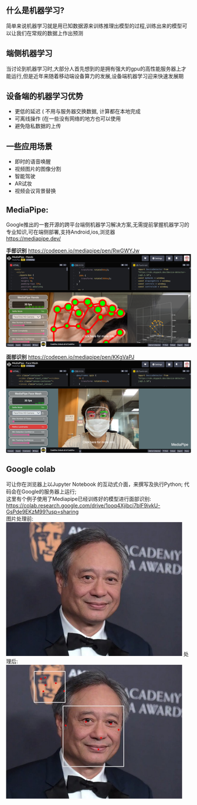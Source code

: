 ## 什么是机器学习?
简单来说机器学习就是用已知数据源来训练推理出模型的过程,训练出来的模型可以让我们在常规的数据上作出预测

## 端侧机器学习
当讨论到机器学习时,大部分人首先想到的是拥有强大的gpu的高性能服务器上才能运行,但是近年来随着移动端设备算力的发展,设备端机器学习迎来快速发展期

## 设备端的机器学习优势
- 更低的延迟 ( 不用与服务器交换数据, 计算都在本地完成
- 可离线操作 (在一些没有网络的地方也可以使用
- 避免隐私数据的上传 

## 一些应用场景
- 即时的语音唤醒
- 视频图片的图像分割
- 智能驾驶
- AR试妆
- 视频会议背景替换

## MediaPipe:
Google推出的一套开源的跨平台端侧机器学习解决方案,无需提前掌握机器学习的专业知识,可在端侧部署,支持Android,ios,浏览器<br>
https://mediapipe.dev/<br>

**手部识别**
https://codepen.io/mediapipe/pen/RwGWYJw
![alt LCP](./images/2022-robot-01.png)

**面部识别**
https://codepen.io/mediapipe/pen/KKgVaPJ
![alt LCP](./images/2022-robot-02.png)

## Google colab
可让你在浏览器上以Jupyter Notebook 的互动式介面，来撰写及执行Python; 代码会在Google的服务器上运行;<br>
这里有个例子使用了Mediapipe已经训练好的模型进行面部识别:<br>
https://colab.research.google.com/drive/1ooq4Xjibci7blF9ivkU-GsPde9EKzM99?usp=sharing<br>
图片处理前: <br>
![alt LCP](./images/2022-robot-03.png)
处理后:<br>
![alt LCP](./images/2022-robot-04.png)
